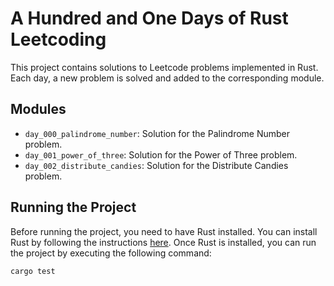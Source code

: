 # A Hundred and One Days of Rust Leetcoding

This project contains solutions to Leetcode problems implemented in Rust. Each day, a new problem is solved and added to the corresponding module.

## Modules

- `day_000_palindrome_number`: Solution for the Palindrome Number problem.
- `day_001_power_of_three`: Solution for the Power of Three problem.
- `day_002_distribute_candies`: Solution for the Distribute Candies problem.

## Running the Project

Before running the project, you need to have Rust installed. You can install Rust by following the instructions [here](https://www.rust-lang.org/tools/install). Once Rust is installed, you can run the project by executing the following command:

```bash
cargo test
```

